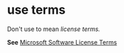 # use terms

Don't use to mean *license terms.*

**See** [Microsoft Software License Terms](../m/software-license-terms.md)
